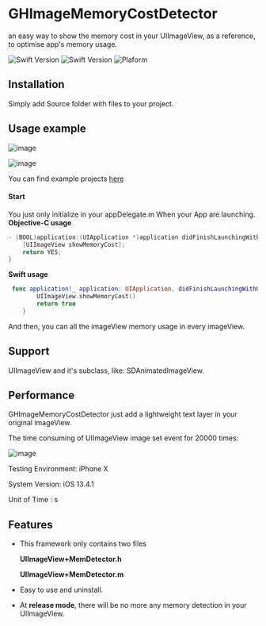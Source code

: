 # GHImageMemoryCostDetector

an easy way to show the memory cost in your UIImageView, as a reference, to optimise app's memory usage.

![Swift Version](https://img.shields.io/badge/xCode-9.1+-blue.svg)
![Swift Version](https://img.shields.io/badge/iOS-7.0+-blue.svg) 
![Plaform](https://img.shields.io/badge/Platform-iOS-lightgrey.svg)

## Installation
Simply add Source folder with files to your project.

## Usage example
![image](https://upload-images.jianshu.io/upload_images/1724449-e15caa4027e5532b.png?imageMogr2/auto-orient/strip%7CimageView2/2/w/600)

![image](https://upload-images.jianshu.io/upload_images/1724449-d82fda0110109abb.png?imageMogr2/auto-orient/strip%7CimageView2/2/w/600)

You can find example projects [here](https://github.com/Liaoworking/GHImageMemoryCostDetector)

#### Start

You just only initialize in your appDelegate.m When your App are launching.
**Objective-C usage**

```Objective-C
- (BOOL)application:(UIApplication *)application didFinishLaunchingWithOptions:(NSDictionary *)launchOptions {
    [UIImageView showMemoryCost];
    return YES;
}
```

**Swift usage**

```Swift
 func application(_ application: UIApplication, didFinishLaunchingWithOptions launchOptions: [UIApplicationLaunchOptionsKey: Any]?) -> Bool {
        UIImageView.showMemoryCost()
        return true
    }
```

And then, you can all the imageView memory usage in every imageView.

## Support
UIImageView and it's subclass, like: SDAnimatedImageView.

## Performance

GHImageMemoryCostDetector just add a lightweight text layer in your original imageView.

The time consuming of UIImageView image set event for 20000 times:

![image](https://upload-images.jianshu.io/upload_images/1724449-4b3e579516d2cc10.png?imageMogr2/auto-orient/strip%7CimageView2/2/w/1240)

Testing Environment: iPhone X

System Version: iOS 13.4.1

Unit of Time : s




## Features

* This framework only contains two files 

    **UIImageView+MemDetector.h**

    **UIImageView+MemDetector.m**

* Easy to use and uninstall.

* At **release mode**, there will be no more any memory detection in your UIImageView.
